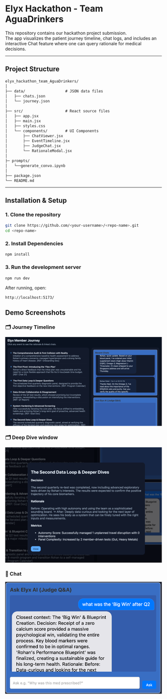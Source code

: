 # Elyx Hackathon - Team AguaDrinkers

This repository contains our hackathon project submission.  
The app visualizes the patient journey timeline, chat logs, and includes an interactive Chat feature where one can query rationale for medical decisions.

---

## Project Structure
```
elyx_hackathon_team_AguaDrinkers/
│
├── data/                  # JSON data files
│   ├── chats.json
│   └── journey.json
│
├── src/                   # React source files
│   ├── app.jsx
│   ├── main.jsx
│   ├── styles.css
│   └── components/        # UI Components
│       ├── ChatViewer.jsx
│       ├── EventTimeline.jsx
│       ├── JudgeChat.jsx
│       └── RationaleModal.jsx
│
├─ prompts/
│   └──generate_convo.ipynb
│
├── package.json
└── README.md
```
---

## Installation & Setup

### 1. Clone the repository
```bash
git clone https://github.com/<your-username>/<repo-name>.git
cd <repo-name>
```
### 2. Install Dependencies
```bash
npm install
```

### 3. Run the development server
```bash
npm run dev
```

After running, open:
```
http://localhost:5173/
```


## Demo Screenshots

### 🗂️ Journey Timeline
![Journey Timeline](./screenshots/web.png)

### 🗂️ Deep Dive window
![Deep Dive window](./screenshots/meta_window.png)

### 💬 Chat
![Judge Chat](./screenshots/chat_support.png)
